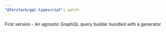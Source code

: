 ```yaml
---
"@ferstack/gql-typescript": patch
---
```


First version - An agnostic GraphQL query builder bundled with a generator
